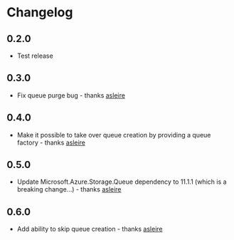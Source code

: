 # Changelog

## 0.2.0
* Test release

## 0.3.0
* Fix queue purge bug - thanks [asleire]

## 0.4.0
* Make it possible to take over queue creation by providing a queue factory - thanks [asleire]

## 0.5.0
* Update Microsoft.Azure.Storage.Queue dependency to 11.1.1 (which is a breaking change...) - thanks [asleire]

## 0.6.0
* Add ability to skip queue creation - thanks [asleire]

[asleire]: https://github.com/asleire